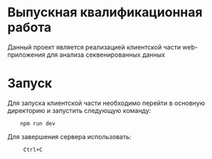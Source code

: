# Выпускная квалификационная работа 

Данный проект является реализацией клиентской части web-приложения для анализа секвенированных 
данных

# Запуск

Для запуска клиентской части необходимо перейти в основную директорию
и запустить следующую команду:
```
    npm run dev
```
Для завершения сервера использовать:
```
     Ctrl+C
```

